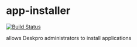 # app-installer

[![Build Status](https://travis-ci.org/deskpro/apps-installer.svg?branch=master)](https://travis-ci.org/deskpro/apps-installer)

allows Deskpro administrators to install applications